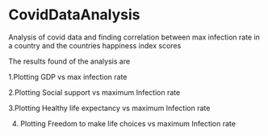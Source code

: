 # CovidDataAnalysis
Analysis of covid data and finding correlation between max infection rate in a country and the countries happiness index scores

The results found of the analysis are 

1.Plotting GDP vs max infection rate

2.Plotting Social support vs maximum Infection rate

3.Plotting Healthy life expectancy vs maximum Infection rate

4. Plotting Freedom to make life choices vs maximum Infection rate

